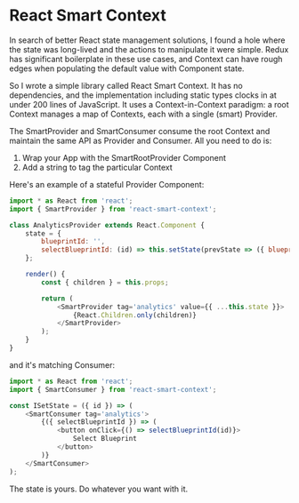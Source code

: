 # React Smart Context

In search of better React state management solutions, I found a hole where the state was long-lived and the actions to manipulate it were simple. Redux has significant boilerplate in these use cases, and Context can have rough edges when populating the default value with Component state.

So I wrote a simple library called React Smart Context. It has no dependencies, and the implementation including static types clocks in at under 200 lines of JavaScript. It uses a Context-in-Context paradigm: a root Context manages a map of Contexts, each with a single (smart) Provider.

The SmartProvider and SmartConsumer consume the root Context and maintain the same API as Provider and Consumer. All you need to do is:
1. Wrap your App with the SmartRootProvider Component
2. Add a string to tag the particular Context

Here's an example of a stateful Provider Component:

```js
import * as React from 'react';
import { SmartProvider } from 'react-smart-context';

class AnalyticsProvider extends React.Component {
    state = {
        blueprintId: '',
        selectBlueprintId: (id) => this.setState(prevState => ({ blueprintId: id })),
    };

    render() {
        const { children } = this.props;

        return (
            <SmartProvider tag='analytics' value={{ ...this.state }}>
                {React.Children.only(children)}
            </SmartProvider>
        );
    }
}
```

and it's matching Consumer:

```js
import * as React from 'react';
import { SmartConsumer } from 'react-smart-context';

const ISetState = ({ id }) => (
    <SmartConsumer tag='analytics'>
        {({ selectBlueprintId }) => (
            <button onClick={() => selectBlueprintId(id)}>
                Select Blueprint
            </button>
        )}
    </SmartConsumer>
);
```

The state is yours. Do whatever you want with it. 